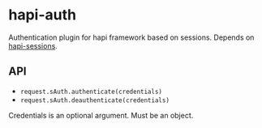 # hapi-auth
Authentication plugin for hapi framework based on sessions. Depends on [hapi-sessions](https://github.com/alexander3um/hapi-sessions).
## API
* `request.sAuth.authenticate(credentials)`
* `request.sAuth.deauthenticate(credentials)`

Credentials is an optional argument. Must be an object.